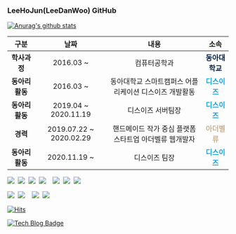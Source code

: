 ### LeeHoJun(LeeDanWoo) GitHub


  <div>

[![Anurag's github stats](https://github-readme-stats.vercel.app/api?username=lhojun&count_private=true&show_icon=true&theme=graywhite)](https://github.com/lhojun/github-readme-stats)

|구분|날짜|내용|소속|
|:-:|:-:|:-:|:-:|
|**학사과정**|2016.03 ~ |컴퓨터공학과|<span style="color:#041e42 ">**동아대학교**</span>|
|**동아리 활동**|2016.03 ~ |동아대학교 스마트캠퍼스 어플리케이션 디스이즈 개발활동|<span style="color:#16A3DD">**디스이즈**</span>|
|**동아리 활동**|2019.04 ~ 2020.11.19|디스이즈 서버팀장|<span style="color:#16A3DD">**디스이즈**</span>|
|**경력**|2019.07.22 ~ 2020.02.29 |핸드메이드 작가 중심 플랫폼 스타트업 아더벨류 웹개발자|<span style="color:#C9B293">**아더벨류**</span>|
|**동아리 활동**|2020.11.19 ~ |디스이즈 팀장|<span style="color:#16A3DD">**디스이즈**</span>|

<img src="https://img.shields.io/badge/PHP-777BB4?style=flat-square&logo=PHP&logoColor=white"/></a>&nbsp; 
<img src="https://img.shields.io/badge/Python-3766AB?style=flat-square&logo=Python&logoColor=white"/></a>&nbsp;
<img src="https://img.shields.io/badge/MySQL-4479A1?style=flat-square&logo=MySQL&logoColor=white"/></a>&nbsp; 
<img src="https://img.shields.io/badge/React-61DAFB?style=flat-square&logo=React&logoColor=white"/></a>&nbsp; 
&nbsp; 
<img src="https://img.shields.io/badge/C-A8B9CC?style=flat-square&logo=C&logoColor=white"/></a>&nbsp; 
<img src="https://img.shields.io/badge/C++-00599C?style=flat-square&logo=C%2B%2B&logoColor=white"/></a>&nbsp; 
<img src="https://img.shields.io/badge/Java-007396?style=flat-square&logo=Java&logoColor=white"/></a>&nbsp;

<img src="https://img.shields.io/badge/HTML5-E34F26?style=flat-square&logo=HTML5&logoColor=white"/></a>&nbsp;
<img src="https://img.shields.io/badge/JavaScript-F7DE1E?style=flat-square&logo=JavaScript&logoColor=white"/></a>&nbsp; 
&nbsp; 
<img src="https://img.shields.io/badge/iOS-000000?style=flat-square&logo=iOS&logoColor=white"/></a>&nbsp; 
<img src="https://img.shields.io/badge/Android-3DDC84?style=flat-square&logo=Android&logoColor=white"/></a>&nbsp; 

  [![Hits](https://hits.seeyoufarm.com/api/count/incr/badge.svg?url=https%3A%2F%2Fgithub.com%2Flhojun&count_bg=%2379C83D&title_bg=%23555555&icon=&icon_color=%23E7E7E7&title=hits&edge_flat=false)](https://hits.seeyoufarm.com)

  [![Tech Blog Badge](http://img.shields.io/badge/-Tech%20blog-black?style=flat-square&logo=github&link=https://danu.dev)](https://danu.dev)
	

  </div>
